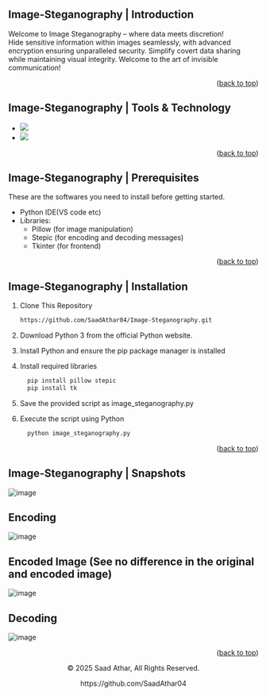 <a name="readme-top"></a>
## Image-Steganography | Introduction

Welcome to Image Steganography – where data meets discretion!  
Hide sensitive information within images seamlessly, with advanced  
encryption ensuring unparalleled security. Simplify covert data sharing  
while maintaining visual integrity. Welcome to the art of invisible communication!

<p align="right">(<a href="#readme-top">back to top</a>)</p>

## Image-Steganography | Tools & Technology

* <img src="https://img.shields.io/badge/Visual_Studio_Code-0078D4?style=for-the-badge&logo=visual%20studio%20code&logoColor=white" />

* <img src="https://img.shields.io/badge/python-3.7_%7C_3.8_%7C_3.9_%7C_3.10_%7C_3.11-blue?style=for-the-badge" />


<p align="right">(<a href="#readme-top">back to top</a>)</p>

## Image-Steganography | Prerequisites

These are the softwares you need to install before getting started.
- Python IDE(VS code etc)
- Libraries:
  - Pillow (for image manipulation)
  - Stepic (for encoding and decoding messages)
  - Tkinter (for frontend)


<p align="right">(<a href="#readme-top">back to top</a>)</p>

## Image-Steganography | Installation

1. Clone This Repository

   ```sh
   https://github.com/SaadAthar04/Image-Steganography.git
2. Download Python 3 from the official Python website.
3. Install Python and ensure the pip package manager is installed
4. Install required libraries

   ```sh
     pip install pillow stepic
     pip install tk
   ```
5. Save the provided script as image_steganography.py
6. Execute the script using Python
   
   ```sh
     python image_steganography.py

<p align="right">(<a href="#readme-top">back to top</a>)</p>

## Image-Steganography | Snapshots

![image](https://github.com/user-attachments/assets/fbc87f8c-ab84-42bd-b126-d674e7982190)

## Encoding
![image](https://github.com/user-attachments/assets/2c37babf-bf9a-4d88-a154-ffe47cc00a89)

## Encoded Image (See no difference in the original and encoded image)
![image](https://github.com/user-attachments/assets/34da8d59-2389-4baa-afa9-28030424a610)

## Decoding
![image](https://github.com/user-attachments/assets/0347433a-b880-48b3-b94a-2bf514d1141a)



<p align="right">(<a href="#readme-top">back to top</a>)</p>

<p align="center"> © 2025 Saad Athar, All Rights Reserved. </p>
<p align="center">
https://github.com/SaadAthar04
</p>

